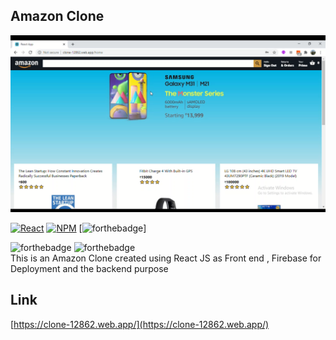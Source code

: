 ## Amazon Clone

![AmazonClone](AmazonClone.png)

[![React](https://img.shields.io/badge/-React.js-green)]() [![NPM](https://img.shields.io/badge/npm-6.14.7-green)]()
[![forthebadge](https://forthebadge.com/images/badges/built-with-love.svg)]

![forthebadge](https://forthebadge.com/images/badges/uses-html.svg)
![forthebadge](https://forthebadge.com/images/badges/uses-css.svg)<br />
This is an Amazon Clone created using React JS as Front end , Firebase for Deployment and the backend purpose


## Link

[https://clone-12862.web.app/](https://clone-12862.web.app/)





